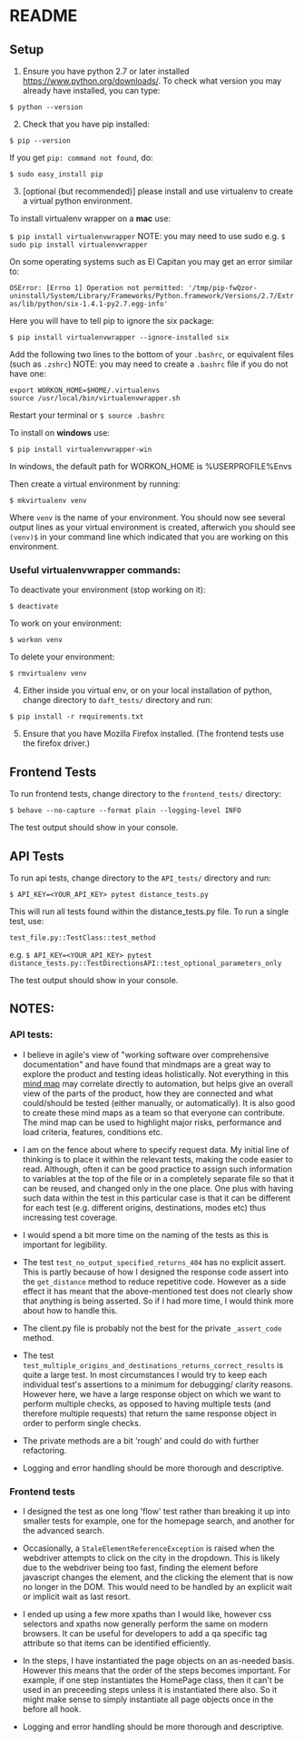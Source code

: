 # README

## Setup
1. Ensure you have python 2.7 or later installed https://www.python.org/downloads/. To check what version you may already have installed, you can type:

  `$ python --version`
  
2. Check that you have pip installed:

  `$ pip --version`
  
  If you get `pip: command not found`, do:
  
  `$ sudo easy_install pip`
  
3. [optional (but recommended)] please install and use virtualenv to create a virtual python environment. 

  To install virtualenv wrapper on a **mac** use:

  `$ pip install virtualenvwrapper` NOTE: you may need to use sudo e.g. `$ sudo pip install virtualenvwrapper`
  
  On some operating systems such as El Capitan you may get an error similar to:
  
  `OSError: [Errno 1] Operation not permitted: '/tmp/pip-fwQzor-uninstall/System/Library/Frameworks/Python.framework/Versions/2.7/Extras/lib/python/six-1.4.1-py2.7.egg-info'`
  
  Here you will have to tell pip to ignore the six package:
  
  `$ pip install virtualenvwrapper --ignore-installed six`
  
  Add the following two lines to the bottom of your `.bashrc`, or equivalent files (such as `.zshrc`) NOTE: you may need to create a `.bashrc` file if you do not have one:

  ```
  export WORKON_HOME=$HOME/.virtualenvs
  source /usr/local/bin/virtualenvwrapper.sh
  ```
  
  Restart your terminal or `$ source .bashrc`
  
  To install on **windows** use:
  
  `$ pip install virtualenvwrapper-win`
  
  In windows, the default path for WORKON_HOME is %USERPROFILE%Envs
  
  Then create a virtual environment by running:
  
  `$ mkvirtualenv venv`
  
  Where `venv` is the name of your environment. You should now see several output lines as your virtual
  environment is created, afterwich you should see `(venv)$` in your command line which indicated that you are
  working on this environment.
  
  ### Useful virtualenvwrapper commands:
  
  To deactivate your environment (stop working on it):
  
  `$ deactivate`
  
  To work on your environment:
  
  `$ workon venv`
  
  To delete your environment:
  
  `$ rmvirtualenv venv`
  

4. Either inside you virtual env, or on your local installation of python, change directory to `daft_tests/` directory and run:

  `$ pip install -r requirements.txt`
  
5. Ensure that you have Mozilla Firefox installed. (The frontend tests use the firefox driver.)

## Frontend Tests
To run frontend tests, change directory to the `frontend_tests/` directory:

  `$ behave --no-capture --format plain --logging-level INFO`
  
The test output should show in your console.

## API Tests
To run api tests, change directory to the `API_tests/` directory and run:

  `$ API_KEY=<YOUR_API_KEY> pytest distance_tests.py`
  
  This will run all tests found within the distance_tests.py file. To run a single test, use:
  
  `test_file.py::TestClass::test_method`
  
  e.g. `$ API_KEY=<YOUR_API_KEY> pytest distance_tests.py::TestDirectionsAPI::test_optional_parameters_only`
  
The test output should show in your console.

## NOTES:

### API tests:

- I believe in agile's view of "working software over comprehensive documentation" and have found that mindmaps are a great way to explore the product and testing ideas holistically. Not everything in this [mind map](https://github.com/auzbuckley/daft/blob/master/API_tests/mindmap.png) may correlate directly to automation, but helps give an overall view of the parts of the product, how they are connected and what could/should be tested (either manually, or automatically). It is also good to create these mind maps as a team so that everyone can contribute. The mind map can be used to highlight major risks, performance and load criteria, features, conditions etc.

- I am on the fence about where to specify request data. My initial line of thinking is to place it within the relevant tests, making the code easier to read. Although, often it can be good practice to assign such information to variables at the top of the file or in a completely separate file so that it can be reused, and changed only in the one place. One plus with having such data within the test in this particular case is that it can be different for each test (e.g. different origins, destinations, modes etc) thus increasing test coverage.

- I would spend a bit more time on the naming of the tests as this is important for legibility.

- The test `test_no_output_specified_returns_404` has no explicit assert. This is partly because of how I designed the response code assert into the `get_distance` method to reduce repetitive code. However as a side effect it has meant that the above-mentioned test does not clearly show that anything is being asserted. So if I had more time, I would think more about how to handle this.

- The client.py file is probably not the best for the private `_assert_code` method.

- The test `test_multiple_origins_and_destinations_returns_correct_results` is quite a large test. In most circumstances I would try to keep each individual test's assertions to a minimum for debugging/ clarity reasons. However here, we have a large response object on which we want to perform multiple checks, as opposed to having multiple tests (and therefore multiple requests) that return the same response object in order to perform single checks.

- The private methods are a bit 'rough' and could do with further refactoring.

- Logging and error handling should be more thorough and descriptive.

### Frontend tests

- I designed the test as one long 'flow' test rather than breaking it up into smaller tests for example, one for the homepage search, and another for the advanced search.

- Occasionally, a `StaleElementReferenceException` is raised when the webdriver attempts to click on the city in the dropdown. This is likely due to the webdriver being too fast, finding the element before javascript changes the element, and the clicking the element that is now no longer in the DOM. This would need to be handled by an explicit wait or implicit wait as last resort.

- I ended up using a few more xpaths than I would like, however css selectors and xpaths now generally perform the same on modern browsers. It can be useful for developers to add a qa specific tag attribute so that items can be identified efficiently.

- In the steps, I have instantiated the page objects on an as-needed basis. However this means that the order of the steps becomes important. For example, if one step instantiates the HomePage class, then it can't be used in an preceeding steps unless it is instantiated there also. So it might make sense to simply instantiate all page objects once in the before all hook.

- Logging and error handling should be more thorough and descriptive.
